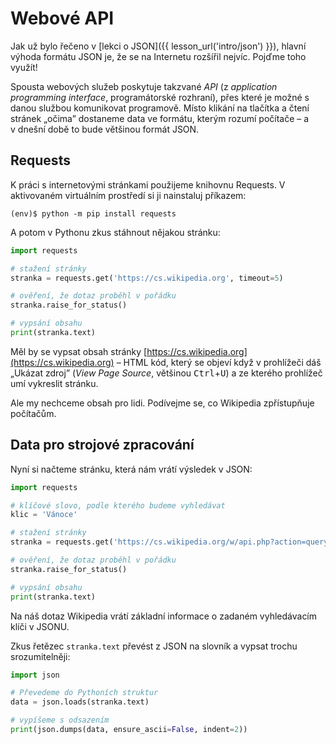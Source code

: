 # Webové API

Jak už bylo řečeno v [lekci o JSON]({{ lesson_url('intro/json') }}),
hlavní výhoda formátu JSON je, že se na Internetu rozšířil nejvíc.
Pojďme toho využít!

Spousta webových služeb poskytuje takzvané
*API* (z *application programming interface*,
programátorské rozhraní), přes které je možné s danou
službou komunikovat programově.
Místo klikání na tlačítka a čtení stránek „očima”
dostaneme data ve formátu, kterým rozumí počítače –
a v dnešní době to bude většinou formát JSON.
 
## Requests

K práci s internetovými stránkami použijeme knihovnu Requests.
V aktivovaném virtuálním prostředí si ji nainstaluj příkazem:

```console
(env)$ python -m pip install requests
```

A potom v Pythonu zkus stáhnout nějakou stránku:

```python
import requests

# stažení stránky
stranka = requests.get('https://cs.wikipedia.org', timeout=5)

# ověření, že dotaz proběhl v pořádku
stranka.raise_for_status()

# vypsání obsahu
print(stranka.text)
```

Měl by se vypsat obsah stránky
[https://cs.wikipedia.org](https://cs.wikipedia.org) –
HTML kód, který se objeví když v prohlížeči dáš
„Ukázat zdroj” (*View Page Source*, většinou <kbd>Ctrl</kbd>+<kbd>U</kbd>)
a ze kterého prohlížeč umí vykreslit stránku.

Ale my nechceme obsah pro lidi.
Podívejme se, co Wikipedia zpřístupňuje počítačům.


## Data pro strojové zpracování

Nyní si načteme stránku, která nám vrátí výsledek v JSON:

```python
import requests

# klíčové slovo, podle kterého budeme vyhledávat
klic = 'Vánoce'

# stažení stránky
stranka = requests.get('https://cs.wikipedia.org/w/api.php?action=query&prop=extracts&explaintext&exintro&format=json&titles={}'.format(klic), timeout=5)

# ověření, že dotaz proběhl v pořádku
stranka.raise_for_status()

# vypsání obsahu
print(stranka.text)
```

Na náš dotaz Wikipedia vrátí základní informace o zadaném vyhledávacím klíči v JSONU. 

Zkus řetězec `stranka.text` převést z JSON na slovník
a vypsat trochu srozumitelněji:

```python
import json

# Převedeme do Pythoních struktur
data = json.loads(stranka.text)

# vypíšeme s odsazením 
print(json.dumps(data, ensure_ascii=False, indent=2))
```

